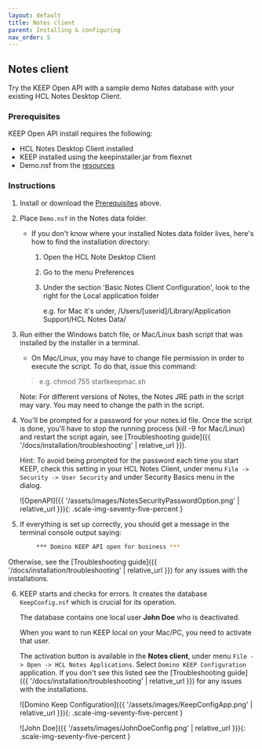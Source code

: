 ```yaml
---
layout: default
title: Notes client
parent: Installing & configuring
nav_order: 5
---
```


## Notes client

Try the KEEP Open API with a sample demo Notes database with your existing HCL Notes Desktop Client.

### Prerequisites

KEEP Open API install requires the following:

- HCL Notes Desktop Client installed
- KEEP installed using the keepinstaller.jar from flexnet
- Demo.nsf from the [resources](../../references/downloads)

### Instructions

1. Install or download the [Prerequisites](#prerequisites) above.

2. Place `Demo.nsf` in the Notes data folder.

   - If you don't know where your installed Notes data folder lives, here's how to find the installation directory:

     1. Open the HCL Note Desktop Client
     2. Go to the menu Preferences
     3. Under the section 'Basic Notes Client Configuration', look to the right for the Local application folder

        e.g. for Mac it's under, /Users/[userid]/Library/Application Support/HCL Notes Data/

3. Run either the Windows batch file, or Mac/Linux bash script that was installed by the installer in a terminal.

   - On Mac/Linux, you may have to change file permission in order to execute the script. To do that, issue this command:

   > e.g. chmod 755 startkeepmac.sh

   Note: For different versions of Notes, the Notes JRE path in the script may vary. You may need to change the path in the script.

4. You'll be prompted for a password for your notes.id file. Once the script is done, you'll have to stop the running process (kill -9 for Mac/Linux) and restart the script again, see [Troubleshooting guide]({{ '/docs/installation/troubleshooting' | relative_url }}).

   Hint: To avoid being prompted for the password each time you start KEEP, check this setting in your HCL Notes Client, under menu `File -> Security -> User Security` and under Security Basics menu in the dialog.

   ![OpenAPI]({{ '/assets/images/NotesSecurityPasswordOption.png' | relative_url }}){: .scale-img-seventy-five-percent }

5. If everything is set up correctly, you should get a message in the terminal console output saying:

```bash
        *** Domino KEEP API open for business ***
```

Otherwise, see the [Troubleshooting guide]({{ '/docs/installation/troubleshooting' | relative_url }}) for any issues with the installations.

6. KEEP starts and checks for errors. It creates the database `KeepConfig.nsf` which is crucial for its operation.

   The database contains one local user **John Doe** who is deactivated.

   When you want to run KEEP local on your Mac/PC, you need to activate that user.

   The activation button is available in the **Notes client**, under menu `File -> Open -> HCL Notes Applications`. Select `Domino KEEP Configuration` application. If you don't see this listed see the [Troubleshooting guide]({{ '/docs/installation/troubleshooting' | relative_url }}) for any issues with the installations.

   ![Domino Keep Configuration]({{ '/assets/images/KeepConfigApp.png' | relative_url }}){: .scale-img-seventy-five-percent }

   ![John Doe]({{ '/assets/images/JohnDoeConfig.png' | relative_url }}){: .scale-img-seventy-five-percent }
